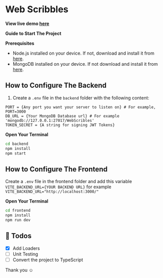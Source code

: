 # Web Scribbles

**View live demo [here](https://web-scribble.vercel.app/)**

**Guide to Start The Project**

**Prerequisites**
- Node.js installed on your device. If not, download and install it from [here](https://nodejs.org/en).
- MongoDB installed on your device. If not download and install it from [here](https://www.mongodb.com/try/download/community).

## How to Configure The Backend

1. Create a `.env` file in the `backend` folder with the following content:

```env
PORT = {Any port you want your server to listen on} # For example, PORT=3000
DB_URL = {Your MongoDB Database url} # For example 'mongodb://127.0.0.1:27017/WebScribles'
TOKEN_SECRET = {A string for signing JWT Tokens}
```

**Open Your Terminal**

```bash
cd backend
npm install
npm start
```

## How to Configure The Frontend

Create a `.env` file in the frontend folder and add this variable `VITE_BACKEND_URL={YOUR BACKEND URL}` for example `VITE_BACKEND_URL="http://localhost:3000/"`

**Open Your Terminal**

```bash
cd frontend
npm install
npm run dev
```

## 📄 Todos
- [X] Add Loaders
- [ ] Unit Testing
- [ ] Convert the project to TypeScript

Thank you ☺